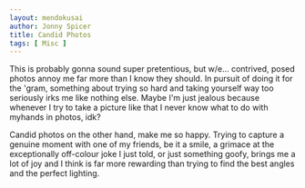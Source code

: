 ```yaml
---
layout: mendokusai
author: Jonny Spicer
title: Candid Photos
tags: [ Misc ]
---
```

This is probably gonna sound super pretentious, but w/e... contrived, posed photos annoy me far more than I know they should. In pursuit of doing it for the 'gram,
something about trying so hard and taking yourself way too seriously irks me like nothing else. Maybe I'm just jealous because whenever I try to take a picture like that I never know what to do with myhands in photos, idk?

Candid photos on the other hand, make me so happy. Trying to capture a genuine moment with one of my friends, be it a smile, a grimace at the exceptionally off-colour joke
I just told, or just something goofy, brings me a lot of joy and I think is far more rewarding than trying to find the best angles and the perfect lighting.
